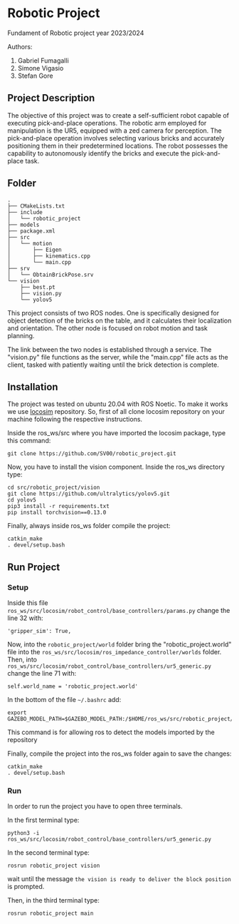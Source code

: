
# Robotic Project
Fundament of Robotic project year 2023/2024

Authors:
1. Gabriel Fumagalli
2. Simone Vigasio
3. Stefan Gore

## Project Description

The objective of this project was to create a self-sufficient robot capable of executing pick-and-place operations. The robotic arm employed for manipulation is the UR5, equipped with a zed camera for perception. The pick-and-place operation involves selecting various bricks and accurately positioning them in their predetermined locations. The robot possesses the capability to autonomously identify the bricks and execute the pick-and-place task. 

## Folder

```
.
├── CMakeLists.txt
├── include
│   └── robotic_project
├── models
├── package.xml
├── src
│   └── motion
│       ├── Eigen
│       ├── kinematics.cpp
│       └── main.cpp
├── srv
│   └── ObtainBrickPose.srv
└── vision
    ├── best.pt
    ├── vision.py
    └── yolov5
```
This project consists of two ROS nodes. One is specifically designed for object detection of the bricks on the table, and it calculates their localization and orientation. The other node is focused on robot motion and task planning.

The link between the two nodes is established through a service. The "vision.py" file functions as the server, while the "main.cpp" file acts as the client, tasked with patiently waiting until the brick detection is complete.

## Installation
The project was tested on ubuntu 20.04 with ROS Noetic. 
To make it works we use [locosim](https://github.com/mfocchi/locosim) repository. 
So, first of all clone locosim repository on your machine following the respective instructions.

Inside the ros_ws/src where you have imported the locosim package, type this command:
```
git clone https://github.com/SV00/robotic_project.git
```
Now, you have to install the vision component. Inside the ros_ws directory type:
```
cd src/robotic_project/vision
git clone https://github.com/ultralytics/yolov5.git
cd yolov5
pip3 install -r requirements.txt
pip install torchvision==0.13.0
```
Finally, always inside ros_ws folder compile the project:
```
catkin_make
. devel/setup.bash
```
## Run Project

### Setup
Inside this file ``ros_ws/src/locosim/robot_control/base_controllers/params.py`` change the line 32 with:
```
'gripper_sim': True,
```
Now, into the ``robotic_project/world`` folder bring the "robotic_project.world" file into the ``ros_ws/src/locosim/ros_impedance_controller/worlds`` folder.
Then, into ``ros_ws/src/locosim/robot_control/base_controllers/ur5_generic.py`` change the line 71 with:
```
self.world_name = 'robotic_project.world'
```
In the bottom of the file ``~/.bashrc`` add:
```
export GAZEBO_MODEL_PATH=$GAZEBO_MODEL_PATH:/$HOME/ros_ws/src/robotic_project/models
```
This command is for allowing ros to detect the models imported by the repository

Finally, compile the project into the ros_ws folder again to save the changes:
```
catkin_make
. devel/setup.bash
```
### Run
In order to run the project you have to open three terminals.

In the first terminal type:
```
python3 -i ros_ws/src/locosim/robot_control/base_controllers/ur5_generic.py
```

In the second terminal type:
```
rosrun robotic_project vision
```
wait until the message ``the vision is ready to deliver the block position`` is prompted.

Then, in the third terminal type:
```
rosrun robotic_project main
```

